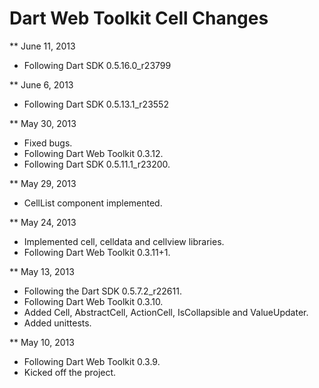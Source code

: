 Dart Web Toolkit Cell Changes
=============================

** June 11, 2013

* Following Dart SDK 0.5.16.0_r23799

** June 6, 2013

* Following Dart SDK 0.5.13.1_r23552

** May 30, 2013

* Fixed bugs.
* Following Dart Web Toolkit 0.3.12.
* Following Dart SDK 0.5.11.1_r23200.

** May 29, 2013

* CellList component implemented.

** May 24, 2013

* Implemented cell, celldata and cellview libraries.
* Following Dart Web Toolkit 0.3.11+1.

** May 13, 2013

* Following the Dart SDK 0.5.7.2_r22611.
* Following Dart Web Toolkit 0.3.10.
* Added Cell, AbstractCell, ActionCell, IsCollapsible and ValueUpdater.
* Added unittests.

** May 10, 2013

* Following Dart Web Toolkit 0.3.9.
* Kicked off the project.
